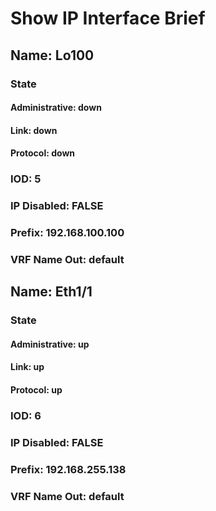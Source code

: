 
# Show IP Interface Brief
## Name: Lo100
### State
#### Administrative: down
#### Link: down
#### Protocol: down
### IOD: 5
### IP Disabled: FALSE
### Prefix: 192.168.100.100
### VRF Name Out: default
## Name: Eth1/1
### State
#### Administrative: up
#### Link: up
#### Protocol: up
### IOD: 6
### IP Disabled: FALSE
### Prefix: 192.168.255.138
### VRF Name Out: default
